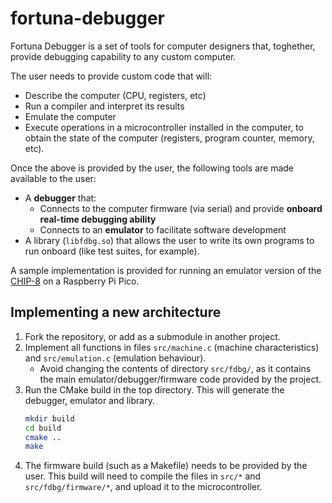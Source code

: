 # fortuna-debugger

Fortuna Debugger is a set of tools for computer designers that, toghether, provide debugging capability to any custom computer.

The user needs to provide custom code that will:

* Describe the computer (CPU, registers, etc)
* Run a compiler and interpret its results
* Emulate the computer
* Execute operations in a microcontroller installed in the computer, to obtain the state of the computer (registers, program counter, memory, etc).

Once the above is provided by the user, the following tools are made available to the user:

* A **debugger** that:
  * Connects to the computer firmware (via serial) and provide **onboard real-time debugging ability**
  * Connects to an **emulator** to facilitate software development
* A library (`libfdbg.so`) that allows the user to write its own programs to run onboard (like test suites, for example).

A sample implementation is provided for running an emulator version of the [CHIP-8](https://chip-8.github.io/) on a Raspberry Pi Pico.

## Implementing a new architecture

1. Fork the repository, or add as a submodule in another project.
2. Implement all functions in files `src/machine.c` (machine characteristics) and `src/emulation.c` (emulation behaviour).
     - Avoid changing the contents of directory `src/fdbg/`, as it contains the main emulator/debugger/firmware code provided by the project.
3. Run the CMake build in the top directory. This will generate the debugger, emulator and library.
      ```sh
      mkdir build
      cd build
      cmake ..
      make
      ```
4. The firmware build (such as a Makefile) needs to be provided by the user. This build will need to compile the files in `src/*` and `src/fdbg/firmware/*`, and upload it to the microcontroller.
